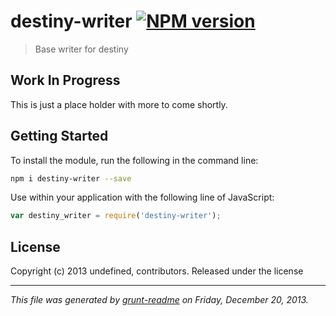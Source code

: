 # destiny-writer [![NPM version](https://badge.fury.io/js/destiny-writer.png)](http://badge.fury.io/js/destiny-writer) 

> Base writer for destiny

## Work In Progress
This is just a place holder with more to come shortly.

## Getting Started
To install the module, run the following in the command line:

```bash
npm i destiny-writer --save
```

Use within your application with the following line of JavaScript:

```js
var destiny_writer = require('destiny-writer');
```





## License
Copyright (c) 2013 undefined, contributors.
Released under the  license

***

_This file was generated by [grunt-readme](https://github.com/assemble/grunt-readme) on Friday, December 20, 2013._

[grunt]: http://gruntjs.com/
[Getting Started]: https://github.com/gruntjs/grunt/blob/devel/docs/getting_started.md
[package.json]: https://npmjs.org/doc/json.html
